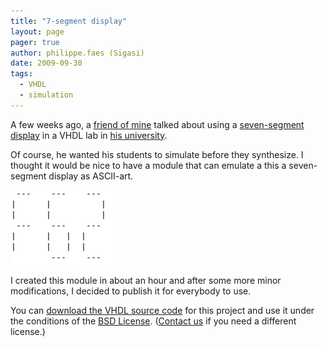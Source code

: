 ```yaml
---
title: "7-segment display"
layout: page 
pager: true
author: philippe.faes (Sigasi)
date: 2009-09-30
tags: 
  - VHDL
  - simulation
---
```


A few weeks ago, a <a href="http://hes.elis.ugent.be/pbertels">friend of mine</a> talked about using a <a href="http://en.wikipedia.org/wiki/Seven-segment_display">seven-segment display</a> in a VHDL lab in <a href="http://www.ugent.be">his university</a>.

Of course, he wanted his students to simulate before they synthesize. I thought it would be nice to have a module that can emulate a this a seven-segment display as ASCII-art.

![7-segment display shows "F62"](images/f62.png)

I created this module in about an hour and after some more minor modifications, I decided to publish it for everybody to use.

You can <a href="resources/display_sigasi.tgz">download the VHDL source code</a> for this project and use it under the conditions of the <a href="http://www.opensource.org/licenses/bsd-license.php">BSD License</a>. (<a href="/contact">Contact us</a> if you need a different license.)